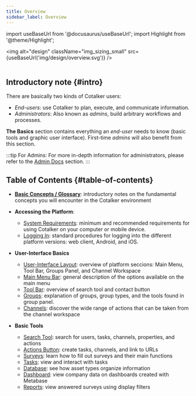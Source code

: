 ```yaml
---
title: Overview
sidebar_label: Overview
---
```

import useBaseUrl from '@docusaurus/useBaseUrl'; 
import Highlight from '@theme/Highlight';

<img alt="design" className="img_sizing_small" src={useBaseUrl('img/design/overview.svg')} />
<br/>
<br/>

## Introductory note {#intro}

There are basically two kinds of Cotalker users:
- _End-users_: use Cotalker to plan, execute, and communicate information. 
- _Administrators_: Also known as _admins_, build arbitrary workflows and processes.

**The Basics** section contains everything an _end-user_ needs to know (basic tools and graphic user interface).
First-time _admins_ will also benefit from this section.


:::tip For Admins:
For more in-depth information for administrators, please refer to the [Admin Docs](/docs/documentation/documentation_overview) section.
:::

<div className="alert alert--secondary">

## Table of Contents {#table-of-contents}

- [**Basic Concepts / Glossary**](/docs/documentation/client/basic_concepts): introductory notes on the fundamental concepts you will encounter in the Cotalker environment

- **Accessing the Platform**:
  - [System Requirements](/docs/documentation/client/platform_access/system_requirements): minimum and recommended requirements for using Cotalker on your computer or mobile device.
  - [Logging In](/docs/documentation/client/platform_access/first_steps): standard procedures for logging into the different platform versions: web client, Android, and iOS.

- **User-Interface Basics**
  - [User-Interface Layout](/docs/documentation/client/layout): overview of platform seccions: Main Menu, Tool Bar, Groups Panel, and Channel Workspace
  - [Main Menu Bar](/docs/documentation/client/main_menu): general description of the options available on the main menu
  - [Tool Bar](/docs/documentation/client/tool_bar): overview of search tool and contact button
  - [Groups](/docs/documentation/client/groups): explanation of groups, group types, and the tools found in group panel.
  - [Channels](/docs/documentation/client/channels): discover the wide range of actions that can be taken from the channel workspace
- **Basic Tools**
  - [Search Tool](/docs/documentation/client/client_search): search for users, tasks, channels, properties, and actions
  - [Actions Button](/docs/documentation/client/actions_button): create tasks, channels, and link to URLs
  - [Surveys](/docs/documentation/client/surveys/overview): learn how to fill out surveys and their main functions
  - [Tasks](/docs/documentation/client/tasks/overview): view and interact with tasks
  - [Database](/docs/documentation/client/database): see how asset types organize information
  - [Dashboard](/docs/documentation/client/dashboard): view company data on dashboards created with Metabase
  - [Reports](/docs/documentation/client/reports): view answered surveys using display filters

</div>
<br/>
